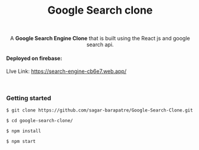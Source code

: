 <h1 align = "center">Google Search clone</h1>

<p>&nbsp;</p> 

<p align="center">A  <strong>Google Search Engine Clone</strong> that is built using the React js and google search api.</p>


####  Deployed on firebase:

LIve Link: https://search-engine-cb6e7.web.app/

<p>&nbsp;</p> 

### Getting started

```
$ git clone https://github.com/sagar-barapatre/Google-Search-Clone.git

$ cd google-search-clone/

$ npm install

$ npm start
```
